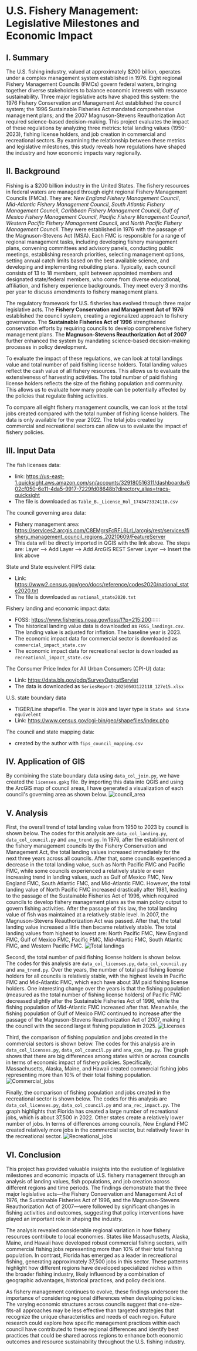 # U.S. Fishery Management: Legislative Milestones and Economic Impact
## I. Summary
The U.S. fishing industry, valued at approximately $200 billion, operates under a complex management system established in 1976. Eight regional Fishery Management Councils (FMCs) govern federal waters, bringing together diverse stakeholders to balance economic interests with resource sustainability. Three major legislative acts have shaped this system: the 1976 Fishery Conservation and Management Act established the council system; the 1996 Sustainable Fisheries Act mandated comprehensive management plans; and the 2007 Magnuson-Stevens Reauthorization Act required science-based decision-making. This project evaluates the impact of these regulations by analyzing three metrics: total landing values (1950-2023), fishing license holders, and job creation in commercial and recreational sectors. By examining the relationship between these metrics and legislative milestones, this study reveals how regulations have shaped the industry and how economic impacts vary regionally.

## II. Background
Fishing is a $200 billion industry in the United States. The fishery resources in federal waters are managed through eight regional Fishery Management Councils (FMCs). They are: *New England Fishery Management Council*, *Mid-Atlantic Fishery Management Council*, *South Atlantic Fishery Management Council*, *Caribbean Fishery Management Council*, *Gulf of Mexico Fishery Management Council*, *Pacific Fishery Management Council*, *Western Pacific Fishery Management Council*, and *North Pacific Fishery Management Council*. They were established in 1976 with the passage of the Magnuson-Stevens Act (MSA). Each FMC is responsible for a range of regional management tasks, including developing fishery management plans, convening committees and advisory panels, conducting public meetings, establishing research priorities, selecting management options, setting annual catch limits based on the best available science, and developing and implementing rebuilding plans. Typically, each council consists of 13 to 18 members, split between appointed members and designated state/federal members, who come from diverse educational, affiliation, and fishery experience backgrounds. They meet every 3 months per year to discuss amendments to fishery management plans.

The regulatory framework for U.S. fisheries has evolved through three major legislative acts. The **Fishery Conservation and Management Act of 1976** established the council system, creating a regionalized approach to fishery governance. The **Sustainable Fisheries Act of 1996** strengthened conservation efforts by requiring councils to develop comprehensive fishery management plans. The **Magnuson-Stevens Reauthorization Act of 2007** further enhanced the system by mandating science-based decision-making processes in policy development.

To evaluate the impact of these regulations, we can look at total landings value and total number of paid fishing license holders. Total landing values reflect the cash value of all fishery resources. This allows us to evaluate the extensiveness of harvesting activities. The total number of paid fishing license holders reflects the size of the fishing population and community. This allows us to evaluate how many people can be potentially affected by the policies that regulate fishing activities.

To compare all eight fishery management councils, we can look at the total jobs created compared with the total number of fishing license holders. The data is only available for the year 2022. The total jobs created by commercial and recreational sectors can allow us to evaluate the impact of fishery policies.

## III. Input Data
The fish licenses data:
- link: https://us-east-1.quicksight.aws.amazon.com/sn/accounts/329180516311/dashboards/602cf050-6e11-4da5-9917-7229fd08648b?directory_alias=tracs-quicksight
- The file is downloaded as `Table_B._License_Hol_1743473324110.csv`

The council governing area data:
- Fishery management area: https://services2.arcgis.com/C8EMgrsFcRFL6LrL/arcgis/rest/services/fishery_management_council_regions_20210609/FeatureServer
- This data will be directly imported in QGIS with the link above. The steps are: Layer –> Add Layer –> Add ArcGIS REST Server Layer –> Insert the link above

State and State equivelent FIPS data:
- Link: https://www2.census.gov/geo/docs/reference/codes2020/national_state2020.txt
- The file is downloaded as `national_state2020.txt`

Fishery landing and economic impact data:
- FOSS: https://www.fisheries.noaa.gov/foss/f?p=215:200::::::
- The historical landing value data is downloaded as `FOSS_landings.csv`. The landing value is adjusted for inflation. The baseline year is 2023.
- The economic impact data for commercial sector is downloaded as `commercial_impact_state.csv`
- The economic impact data for recreational sector is downloaded as `recreational_impact_state.csv`

The Consumer Price Index for All Urban Consumers (CPI-U) data:
- Link: https://data.bls.gov/pdq/SurveyOutputServlet
- The data is downloaded as `SeriesReport-20250503122118_127e15.xlsx`

U.S. state boundary data
- TIGER/Line shapefile. The year is `2019` and layer type is `State and State equivelent`
- Link: https://www.census.gov/cgi-bin/geo/shapefiles/index.php

The council and state mapping data:
- created by the author with `fips_council_mapping.csv`


## IV. Application of GIS
By combining the state boundary data using `data_col_join.py`, we have created the `licenses.gpkg` file. By importing this data into QGIS and using the ArcGIS map of council areas, I have generated a visualization of each council's governing area as shown below. ![council_area](result/council.png)

## V. Analysis
First, the overall trend of total landing value from 1950 to 2023 by council is shown below. The codes for this analysis are `data_col_landing.py`, `data_col_council.py` and `ana_trend.py`. In 1976, after the establishment of the fishery management councils by the Fishery Conservation and Management Act, the total landing values increased immediately for the next three years across all councils. After that, some councils experienced a decrease in the total landing value, such as North Pacific FMC and Pacific FMC, while some councils experienced a relatively stable or even increasing trend in landing values, such as Gulf of Mexico FMC, New England FMC, South Atlantic FMC, and Mid-Atlantic FMC. However, the total landing value of North Pacific FMC increased drastically after 1981, leading to the passage of the Sustainable Fisheries Act of 1996, which required councils to develop fishery management plans as the main policy output to govern fishing activities. After the passage of this law, the total landing value of fish was maintained at a relatively stable level. In 2007, the Magnuson-Stevens Reauthorization Act was passed. After that, the total landing value increased a little then became relatively stable. The total landing values from highest to lowest are: North Pacific FMC, New England FMC, Gulf of Mexico FMC, Pacific FMC, Mid-Atlantic FMC, South Atlantic FMC, and Western Pacific FMC. ![Total landings](result/landingvalue_by_year.png)

Second, the total number of paid fishing license holders is shown below. The codes for this analysis are `data_col_licenses.py`, `data_col_council.py` and `ana_trend.py`. Over the years, the number of total paid fishing license holders for all councils is relatively stable, with the highest levels in Pacific FMC and Mid-Atlantic FMC, which each have about 3M paid fishing license holders. One interesting change over the years is that the fishing population (measured as the total number of fishing license holders) of Pacific FMC decreased slightly after the Sustainable Fisheries Act of 1996, while the fishing population of Mid-Atlantic FMC increased after that. Meanwhile, the fishing population of Gulf of Mexico FMC continued to increase after the passage of the Magnuson-Stevens Reauthorization Act of 2007, making it the council with the second largest fishing population in 2025. ![Licenses](result/licenseholder_by_year.png)

Third, the comparison of fishing population and jobs created in the commercial sectors is shown below. The codes for this analysis are in `data_col_licenses.py`, `data_col_council.py` and `ana_com_imp.py`. The graph shows that there are big differences among states within or across councils in terms of economic impact of fishery policies. Specifically, Massachusetts, Alaska, Maine, and Hawaii created commercial fishing jobs representing more than 10% of their total fishing population. ![Commercial_jobs](result/fishery_state_commercial_impact_jobs.png)

Finally, the comparison of fishing population and jobs created in the recreational sector is shown below. The codes for this analysis are `data_col_licenses.py`, `data_col_council.py` and `ana_rec_impact.py`. The graph highlights that Florida has created a large number of recreational jobs, which is about 37,500 in 2022. Other states create a relatively lower number of jobs. In terms of differences among councils, New England FMC created relatively more jobs in the commercial sector, but relatively fewer in the recreational sector. ![Recreational_jobs](result/fishery_state_recreational_impact_jobs.png)

## VI. Conclusion
This project has provided valuable insights into the evolution of legislative milestones and economic impacts of U.S. fishery management through an analysis of landing values, fish populations, and job creation across different regions and time periods. The findings demonstrate that the three major legislative acts—the Fishery Conservation and Management Act of 1976, the Sustainable Fisheries Act of 1996, and the Magnuson-Stevens Reauthorization Act of 2007—were followed by significant changes in fishing activities and outcomes, suggesting that policy interventions have played an important role in shaping the industry.

The analysis revealed considerable regional variation in how fishery resources contribute to local economies. States like Massachusetts, Alaska, Maine, and Hawaii have developed robust commercial fishing sectors, with commercial fishing jobs representing more than 10% of their total fishing population. In contrast, Florida has emerged as a leader in recreational fishing, generating approximately 37,500 jobs in this sector. These patterns highlight how different regions have developed specialized niches within the broader fishing industry, likely influenced by a combination of geographic advantages, historical practices, and policy decisions.

As fishery management continues to evolve, these findings underscore the importance of considering regional differences when developing policies. The varying economic structures across councils suggest that one-size-fits-all approaches may be less effective than targeted strategies that recognize the unique characteristics and needs of each region. Future research could explore how specific management practices within each council have contributed to these regional differences and identify best practices that could be shared across regions to enhance both economic outcomes and resource sustainability throughout the U.S. fishing industry.